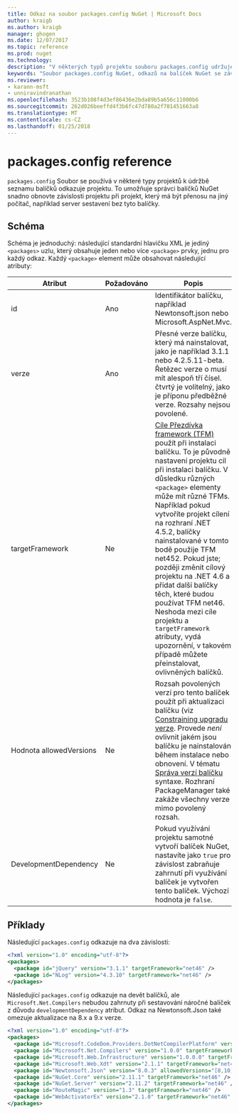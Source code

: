 ```yaml
---
title: Odkaz na soubor packages.config NuGet | Microsoft Docs
author: kraigb
ms.author: kraigb
manager: ghogen
ms.date: 12/07/2017
ms.topic: reference
ms.prod: nuget
ms.technology: 
description: "V některých typů projektu souboru packages.config udržuje seznam balíčky NuGet použité v projektu."
keywords: "Soubor packages.config NuGet, odkazů na balíček NuGet se závislostí NuGet"
ms.reviewer:
- karann-msft
- unniravindranathan
ms.openlocfilehash: 3523b108f4d3ef86436e2bda89b5a656c11000b6
ms.sourcegitcommit: 262d026beeffd4f3b6fc47d780a2f701451663a8
ms.translationtype: MT
ms.contentlocale: cs-CZ
ms.lasthandoff: 01/25/2018
---
```

# <a name="packagesconfig-reference"></a>packages.config reference

`packages.config` Soubor se používá v některé typy projektů k údržbě seznamu balíčků odkazuje projektu. To umožňuje správci balíčků NuGet snadno obnovte závislosti projektu při projekt, který má být přenosu na jiný počítač, například server sestavení bez tyto balíčky.

## <a name="schema"></a>Schéma

Schéma je jednoduchý: následující standardní hlavičku XML je jediný `<packages>` uzlu, který obsahuje jeden nebo více `<package>` prvky, jednu pro každý odkaz. Každý `<package>` element může obsahovat následující atributy:

| Atribut | Požadováno | Popis |
| --- | --- | --- |
| id | Ano | Identifikátor balíčku, například Newtonsoft.json nebo Microsoft.AspNet.Mvc. | 
| verze | Ano | Přesné verze balíčku, který má nainstalovat, jako je například 3.1.1 nebo 4.2.5.11-beta. Řetězec verze o musí mít alespoň tří čísel. čtvrtý je volitelný, jako je příponu předběžné verze. Rozsahy nejsou povolené. | 
| targetFramework | Ne | [Cíle Přezdívka framework (TFM)](Target-Frameworks.md) použít při instalaci balíčku. To je původně nastavení projektu cíl při instalaci balíčku. V důsledku různých `<package>` elementy může mít různé TFMs. Například pokud vytvoříte projekt cílení na rozhraní .NET 4.5.2, balíčky nainstalované v tomto bodě použije TFM net452. Pokud jste; později změnit cílový projektu na .NET 4.6 a přidat další balíčky těch, které budou používat TFM net46. Neshoda mezi cíle projektu a `targetFramework` atributy, vydá upozornění, v takovém případě můžete přeinstalovat, ovlivněných balíčků. | 
| Hodnota allowedVersions | Ne | Rozsah povolených verzí pro tento balíček použít při aktualizaci balíčku (viz [Constraining upgradu verze](../consume-packages/reinstalling-and-updating-packages.md#constraining-upgrade-versions). Provede *není* ovlivnit jakém jsou balíčku je nainstalován během instalace nebo obnovení. V tématu [Správa verzí balíčku](../reference/package-versioning.md#version-ranges-and-wildcards) syntaxe. Rozhraní PackageManager také zakáže všechny verze mimo povolený rozsah. | 
| DevelopmentDependency | Ne | Pokud využívání projektu samotné vytvoří balíček NuGet, nastavíte jako `true` pro závislost zabraňuje zahrnutí při využívání balíček je vytvořen tento balíček. Výchozí hodnota je `false`. | 

## <a name="examples"></a>Příklady

Následující `packages.config` odkazuje na dva závislosti:

```xml
<?xml version="1.0" encoding="utf-8"?>
<packages>
  <package id="jQuery" version="3.1.1" targetFramework="net46" />
  <package id="NLog" version="4.3.10" targetFramework="net46" />
</packages>
```

Následující `packages.config` odkazuje na devět balíčků, ale `Microsoft.Net.Compilers` nebudou zahrnuty při sestavování náročné balíček z důvodu `developmentDependency` atribut. Odkaz na Newtonsoft.Json také omezuje aktualizace na 8.x a 9.x verze.

```xml
<?xml version="1.0" encoding="utf-8"?>
<packages>
  <package id="Microsoft.CodeDom.Providers.DotNetCompilerPlatform" version="1.0.0" targetFramework="net46" />
  <package id="Microsoft.Net.Compilers" version="1.0.0" targetFramework="net46" developmentDependency="true" />
  <package id="Microsoft.Web.Infrastructure" version="1.0.0.0" targetFramework="net46" />
  <package id="Microsoft.Web.Xdt" version="2.1.1" targetFramework="net46" />
  <package id="Newtonsoft.Json" version="8.0.3" allowedVersions="[8,10)" targetFramework="net46" />
  <package id="NuGet.Core" version="2.11.1" targetFramework="net46" />
  <package id="NuGet.Server" version="2.11.2" targetFramework="net46" />
  <package id="RouteMagic" version="1.3" targetFramework="net46" />
  <package id="WebActivatorEx" version="2.1.0" targetFramework="net46" />
</packages>
```
